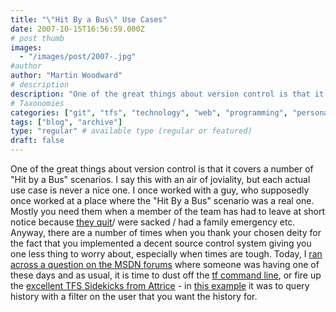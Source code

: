 ```yaml
---
title: "\"Hit By a Bus\" Use Cases"
date: 2007-10-15T16:56:59.000Z
# post thumb
images:
  - "/images/post/2007-.jpg"
#author
author: "Martin Woodward"
# description
description: "One of the great things about version control is that it covers a number of "Hit by a Bus" scenarios."
# Taxonomies
categories: ["git", "tfs", "technology", "web", "programming", "personal"]
tags: ["blog", "archive"]
type: "regular" # available type (regular or featured)
draft: false
---
```

One of the great things about version control is that it covers a number of "Hit by a Bus" scenarios.  I say this with an air of joviality, but each actual use case is never a nice one.  I once worked with a guy, who supposedly once worked at a place where the "Hit By a Bus" scenario was a real one.  Mostly you need them when a member of the team has had to leave at short notice because [they quit](http://www.woodwardweb.com/vsts/000143.html)/ were sacked / had a family emergency etc. Anyway, there are a number of times when you thank your chosen deity for the fact that you implemented a decent source control system giving you one less thing to worry about, especially when times are tough.  Today, I [ran across a question on the MSDN forums](http://forums.microsoft.com/MSDN/ShowPost.aspx?PostID=2271260&SiteID=1&mode=1) where someone was having one of these days and as usual, it is time to dust off the [tf command line](http://msdn2.microsoft.com/en-us/library/z51z7zy0(VS.80).aspx), or fire up the [excellent TFS Sidekicks from Attrice](http://www.attrice.info/cm/tfs/index.htm) - in [this example](http://forums.microsoft.com/MSDN/ShowPost.aspx?PostID=2271260&SiteID=1&mode=1) it was to query history with a filter on the user that you want the history for.